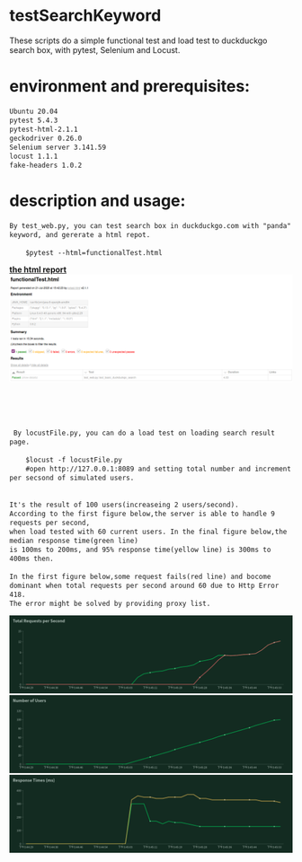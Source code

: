 # testSearchKeyword
These scripts do a simple functional test and load test to duckduckgo search box, with pytest, Selenium and Locust.



# environment and prerequisites:
	
	Ubuntu 20.04 
	pytest 5.4.3
	pytest-html-2.1.1
	geckodriver 0.26.0
	Selenium server 3.141.59
	locust 1.1.1
 	fake-headers 1.0.2


# description and usage:

    By test_web.py, you can test search box in duckduckgo.com with "panda" keyword, and gererate a html repot.
    	
	    $pytest --html=functionalTest.html
 **[the html report](https://github.com/k-eeer/testSearchKeyword/blob/master/output/functionalTest.html)**
 ![](https://github.com/k-eeer/testSearchKeyword/blob/master/output/functionalTest.png)
	
	
</br></br></br>
    
     By locustFile.py, you can do a load test on loading search result page.
    
    	$locust -f locustFile.py
		#open http://127.0.0.1:8089 and setting total number and increment per secsond of simulated users.
		
		
    It's the result of 100 users(increaseing 2 users/second).
    According to the first figure below,the server is able to handle 9 requests per second, 
    when load tested with 60 current users. In the final figure below,the median response time(green line) 
    is 100ms to 200ms, and 95% response time(yellow line) is 300ms to 400ms then. 
    
    In the first figure below,some request fails(red line) and bocome dominant when total requests per second around 60 due to Http Error 418.
    The error might be solved by providing proxy list.
    
![](https://github.com/k-eeer/testSearchKeyword/blob/master/output/totalRequestsPerSecond.png)
![](https://github.com/k-eeer/testSearchKeyword/blob/master/output/numberOfUsers.png)
![](https://github.com/k-eeer/testSearchKeyword/blob/master/output/responseTimes(ms).png)


   
